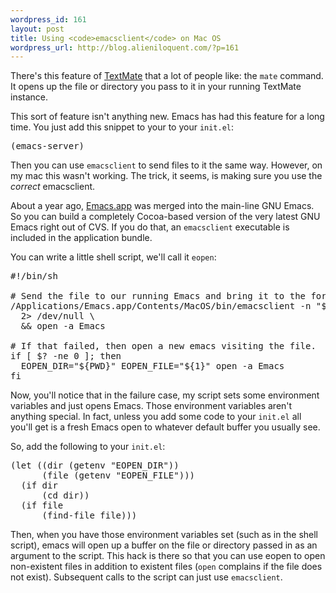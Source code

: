 ```yaml
--- 
wordpress_id: 161
layout: post
title: Using <code>emacsclient</code> on Mac OS
wordpress_url: http://blog.alieniloquent.com/?p=161
---
```

There's this feature of <a href="http://macromates.com/">TextMate</a> that a lot of people like: the <code>mate</code> command. It opens up the file or directory you pass to it in your running TextMate instance.

This sort of feature isn't anything new. Emacs has had this feature for a long time. You just add this snippet to your to your <code>init.el</code>: 

<pre class="code">(emacs-server)</pre>

Then you can use <code>emacsclient</code> to send files to it the same way. However, on my mac this wasn't working. The trick, it seems, is making sure you use the <em>correct</em> emacsclient.

About a year ago, <a href="http://emacs-app.sourceforge.net/">Emacs.app</a> was merged into the main-line GNU Emacs. So you can build a completely Cocoa-based version of the very latest GNU Emacs right out of CVS. If you do that, an <code>emacsclient</code> executable is included in the application bundle.

You can write a little shell script, we'll call it <code>eopen</code>:

<pre class="code">#!/bin/sh

# Send the file to our running Emacs and bring it to the foreground.
/Applications/Emacs.app/Contents/MacOS/bin/emacsclient -n "${1}" \
  2> /dev/null \
  &amp;&amp; open -a Emacs

# If that failed, then open a new emacs visiting the file.
if [ $? -ne 0 ]; then
  EOPEN_DIR="${PWD}" EOPEN_FILE="${1}" open -a Emacs
fi</pre>

Now, you'll notice that in the failure case, my script sets some environment variables and just opens Emacs. Those environment variables aren't anything special. In fact, unless you add some code to your <code>init.el</code> all you'll get is a fresh Emacs open to whatever default buffer you usually see.

So, add the following to your <code>init.el</code>:

<pre class="code">(let ((dir (getenv "EOPEN_DIR"))
      (file (getenv "EOPEN_FILE")))
  (if dir
      (cd dir))
  (if file
      (find-file file)))</pre>

Then, when you have those environment variables set (such as in the shell script), emacs will open up a buffer on the file or directory passed in as an argument to the script. This hack is there so that you can use eopen to open non-existent files in addition to existent files (<code>open</code> complains if the file does not exist). Subsequent calls to the script can just use <code>emacsclient</code>.
